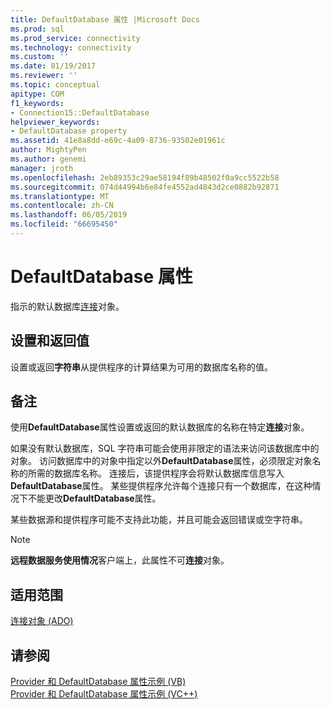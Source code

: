 ```yaml
---
title: DefaultDatabase 属性 |Microsoft Docs
ms.prod: sql
ms.prod_service: connectivity
ms.technology: connectivity
ms.custom: ''
ms.date: 01/19/2017
ms.reviewer: ''
ms.topic: conceptual
apitype: COM
f1_keywords:
- Connection15::DefaultDatabase
helpviewer_keywords:
- DefaultDatabase property
ms.assetid: 41e8a8dd-e69c-4a09-8736-93502e01961c
author: MightyPen
ms.author: genemi
manager: jroth
ms.openlocfilehash: 2eb89353c29ae58194f89b48502f0a9cc5522b58
ms.sourcegitcommit: 074d44994b6e84fe4552ad4843d2ce0882b92871
ms.translationtype: MT
ms.contentlocale: zh-CN
ms.lasthandoff: 06/05/2019
ms.locfileid: "66695450"
---
```

# <a name="defaultdatabase-property"></a>DefaultDatabase 属性
指示的默认数据库[连接](../../../ado/reference/ado-api/connection-object-ado.md)对象。  
  
## <a name="settings-and-return-values"></a>设置和返回值  
 设置或返回**字符串**从提供程序的计算结果为可用的数据库名称的值。  
  
## <a name="remarks"></a>备注  
 使用**DefaultDatabase**属性设置或返回的默认数据库的名称在特定**连接**对象。  
  
 如果没有默认数据库，SQL 字符串可能会使用非限定的语法来访问该数据库中的对象。 访问数据库中的对象中指定以外**DefaultDatabase**属性，必须限定对象名称的所需的数据库名称。 连接后，该提供程序会将默认数据库信息写入**DefaultDatabase**属性。 某些提供程序允许每个连接只有一个数据库，在这种情况下不能更改**DefaultDatabase**属性。  
  
 某些数据源和提供程序可能不支持此功能，并且可能会返回错误或空字符串。  
  
> [!NOTE]
>  **远程数据服务使用情况**客户端上，此属性不可**连接**对象。  
  
## <a name="applies-to"></a>适用范围  
 [连接对象 (ADO)](../../../ado/reference/ado-api/connection-object-ado.md)  
  
## <a name="see-also"></a>请参阅  
 [Provider 和 DefaultDatabase 属性示例 (VB)](../../../ado/reference/ado-api/provider-and-defaultdatabase-properties-example-vb.md)   
 [Provider 和 DefaultDatabase 属性示例 (VC++)](../../../ado/reference/ado-api/provider-and-defaultdatabase-properties-example-vc.md)   
